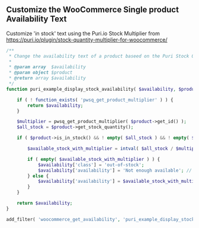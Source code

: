 
## Customize the WooCommerce Single product Availability Text

Customize 'in stock' text using the Puri.io Stock Multiplier from https://puri.io/plugin/stock-quantity-multiplier-for-woocommerce/

``` php
/**
 * Change the availability text of a product baseed on the Puri Stock Quantities plugin.
 *
 * @param array  $availability
 * @param object $product
 * @return array $availability
 */
function puri_example_display_stock_availability( $availability, $product ) {

	if ( ! function_exists( 'pwsq_get_product_multiplier' ) ) {
		return $availability;
	}

	$multiplier = pwsq_get_product_multiplier( $product->get_id() );
	$all_stock = $product->get_stock_quantity();

	if ( $product->is_in_stock() && ! empty( $all_stock ) && ! empty( $multiplier ) ) {

		$available_stock_with_multiplier = intval( $all_stock / $multiplier );

		if ( empty( $available_stock_with_multiplier ) ) {
			$availability['class'] = 'out-of-stock';
			$availability['availability'] = 'Not enough available'; // CHANGE THE TEXT HERE.
		} else {
			$availability['availability'] = $available_stock_with_multiplier . ' available'; // CHANGE THE TEXT HERE.
		}
	}

	return $availability;
}

add_filter( 'woocommerce_get_availability', 'puri_example_display_stock_availability', 20, 2 );

```
